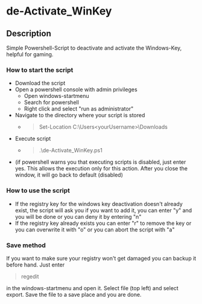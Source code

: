 # de-Activate_WinKey
## Description
Simple Powershell-Script to deactivate and activate the Windows-Key, helpful for gaming.


### How to start the script
- Download the script
- Open a powershell console with admin privileges
  - Open windows-startmenu
  - Search for powershell
  - Right click and select "run as administrator"
- Navigate to the directory where your script is stored
  - > Set-Location C:\Users\<yourUsername>\Downloads
- Execute script
  - > .\de-Activate_WinKey.ps1
- (if powershell warns you that executing scripts is disabled, just enter yes. This allows the execution only for this action. After you close the window, it will go back to default (disabled)


### How to use the script
- If the registry key for the windows key deactivation doesn't already exist, the script will ask you if you want to add it,
you can enter "y" and you will be done or you can deny it by entering "n"
- If the registry key already exists you can enter "r" to remove the key or you can overwrite it with "o" or you can abort the script with "a"

### Save method
If you want to make sure your registry won't get damaged you can backup it before hand.
Just enter
> regedit

in the windows-startmenu and open it.
Select file (top left) and select export.
Save the file to a save place and you are done.

